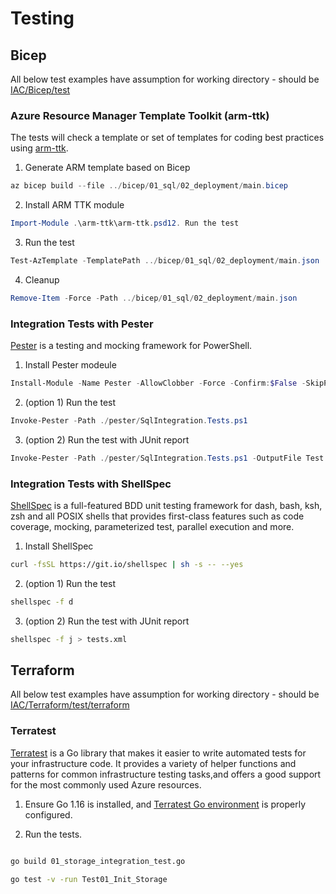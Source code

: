 # Testing

## Bicep

All below test examples have assumption for working directory - should be [IAC/Bicep/test](./../IAC/Bicep/test)

### Azure Resource Manager Template Toolkit (arm-ttk)

The tests will check a template or set of templates for coding best practices using [arm-ttk](https://github.com/Azure/arm-ttk).

1. Generate ARM template based on Bicep

```powershell
az bicep build --file ../bicep/01_sql/02_deployment/main.bicep
```

2. Install ARM TTK module

```powershell
Import-Module .\arm-ttk\arm-ttk.psd12. Run the test
```

3. Run the test

```powershell
Test-AzTemplate -TemplatePath ../bicep/01_sql/02_deployment/main.json
```

4. Cleanup

```powershell
Remove-Item -Force -Path ../bicep/01_sql/02_deployment/main.json
```

### Integration Tests with Pester

[Pester](https://pester.dev/docs/quick-start) is a testing and mocking framework for PowerShell.

1. Install Pester modeule

```powershell
Install-Module -Name Pester -AllowClobber -Force -Confirm:$False -SkipPublisherCheck
```

2. (option 1) Run the test

```powershell
Invoke-Pester -Path ./pester/SqlIntegration.Tests.ps1
```

3. (option 2) Run the test with JUnit report

```powershell
Invoke-Pester -Path ./pester/SqlIntegration.Tests.ps1 -OutputFile Test.xml -OutputFormat JUnitXml
```

### Integration Tests with ShellSpec

[ShellSpec](https://github.com/shellspec/shellspec) is a full-featured BDD unit testing framework for dash, bash, ksh, zsh and all POSIX shells that provides first-class features such as code coverage, mocking, parameterized test, parallel execution and more.

1. Install ShellSpec

```bash
curl -fsSL https://git.io/shellspec | sh -s -- --yes
```

2. (option 1) Run the test

```bash
shellspec -f d
```

3. (option 2) Run the test with JUnit report

```bash
shellspec -f j > tests.xml
```


## Terraform

All below test examples have assumption for working directory - should be [IAC/Terraform/test/terraform](./../IAC/Terraform/test/terraform/)

### Terratest 
[Terratest](https://github.com/gruntwork-io/terratest)  is a Go library that makes it easier to write automated tests for your infrastructure code. It provides a variety of helper functions and patterns for common infrastructure testing tasks,and offers a good
support for the most commonly used Azure resources.

1. Ensure Go 1.16 is installed, and [Terratest Go environment](https://github.com/gruntwork-io/terratest/blob/master/examples/azure/README.md) is properly configured.

2. Run the tests.

```bash

go build 01_storage_integration_test.go

go test -v -run Test01_Init_Storage

```